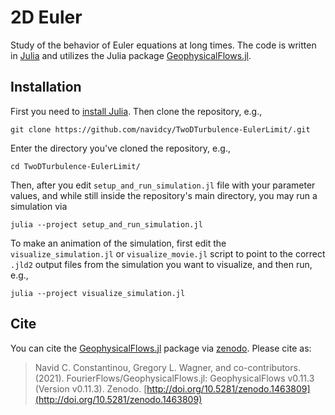 # 2D Euler

Study of the behavior of Euler equations at long times. The code is written in [Julia](https://julialang.org) and utilizes the Julia package [GeophysicalFlows.jl](http://github.com/FourierFlows/GeophysicalFlows.jl).

## Installation

First you need to [install Julia](https://julialang.org/downloads/). Then clone the repository, e.g.,

```
git clone https://github.com/navidcy/TwoDTurbulence-EulerLimit/.git
```

Enter the directory you've cloned the repository, e.g., 

```
cd TwoDTurbulence-EulerLimit/
```

Then, after you edit `setup_and_run_simulation.jl` file with your parameter values, and while still inside the repository's main directory, you may run a simulation via

```
julia --project setup_and_run_simulation.jl
```

To make an animation of the simulation, first edit the `visualize_simulation.jl` or `visualize_movie.jl` script to point to the correct `.jld2` output files from the simulation you want to visualize, and then run, e.g.,

```
julia --project visualize_simulation.jl
```

## Cite

You can cite the [GeophysicalFlows.jl](http://github.com/FourierFlows/GeophysicalFlows.jl) package via [zenodo](https://zenodo.org). Please cite as:

> Navid C. Constantinou, Gregory L. Wagner, and co-contributors. (2021). FourierFlows/GeophysicalFlows.jl: GeophysicalFlows v0.11.3  (Version v0.11.3). Zenodo.  [http://doi.org/10.5281/zenodo.1463809](http://doi.org/10.5281/zenodo.1463809)
